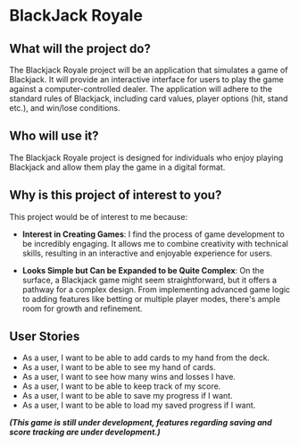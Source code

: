 # BlackJack Royale

## What will the project do?

The Blackjack Royale project will be an application that simulates a game of Blackjack. It will provide an 
interactive interface for users to play the game against a computer-controlled dealer. The application will adhere to 
the standard rules of Blackjack, including card values, player options (hit, stand etc.), and win/lose 
conditions.

## Who will use it?

The Blackjack Royale project is designed for individuals who enjoy playing Blackjack and allow them play the game in a 
digital format.

## Why is this project of interest to you?

This project would be of interest to me because:

- **Interest in Creating Games**: I find the process of game development to be incredibly engaging. It allows me to 
combine creativity with technical skills, resulting in an interactive and enjoyable experience for users.

- **Looks Simple but Can be Expanded to be Quite Complex**: On the surface, a Blackjack game might seem straightforward, 
but it offers a pathway for a complex design. From implementing advanced game logic to adding features like betting or 
multiple player modes, there's ample room for growth and refinement.

## User Stories

- As a user, I want to be able to add cards to my hand from the deck.
- As a user, I want to be able to see my hand of cards.
- As a user, I want to see how many wins and losses I have.
- As a user, I want to be able to keep track of my score.
- As a user, I want to be able to save my progress if I want.
- As a user, I want to be able to load my saved progress if I want.

**_(This game is still under development, features regarding saving and score tracking are under development.)_**

